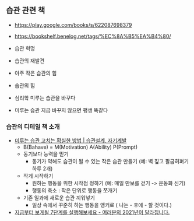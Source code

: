 
## 습관 관련 책
- https://play.google.com/books/s/622087698379
- https://bookshelf.benelog.net/tags/%EC%8A%B5%EA%B4%80/

- 습관 혁명
- 습관의 재발견
- 아주 작은 습관의 힘
- 습관의 힘
- 심리학 미루는 습관을 바꾸다
- 미루는 습관 지금 바꾸지 않으면 평생 똑같다

### 습관의 디테일 책 소개
- [미루는 습관 고치는 확실한 방법 | 습관설계, 자기계발](https://www.youtube.com/watch?v=LixfaCVCEcU) 
	- B(Bahave) = M(Motivation)  A(Ability)  P(Prompt)
	- 동기보다 능력을 믿기
		- 동기가 약해도 습관이 될 수 있는 작은 습관 만들기 (예: 벽 짚고 팔굽혀펴기 하루 2개) 
	- 작게 시작하기
		- 원하는 행동을 위한 시작점 정하기 (예: 매일 만보를 걷기 -> 운동화 신기)
		- 행동의 축소 : 작은 단위로 행동을 쪼개기
	-  기존 일과에 새로운 습관 끼워넣기
		-  일상 속에서 꾸준히 하는 행동을 앵커로 ( 나는 - 후에  - 할 것이다.)
- [지금부터 보게될 7단계를 실행해보세요 - 여러분의 2021년이 달라집니다.](https://www.youtube.com/watch?v=kRlt3S0crls)
